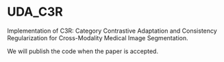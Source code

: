 # UDA_C3R
Implementation of C3R: Category Contrastive Adaptation and Consistency Regularization for Cross-Modality Medical Image Segmentation.

We will publish the code when the paper is accepted.

